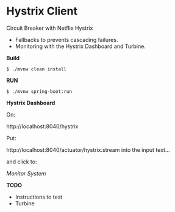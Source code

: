 # Hystrix Client

Circuit Breaker with Netflix Hystrix

- Fallbacks to prevents cascading failures.
- Monitoring with the Hystrix Dashboard and Turbine.

**Build**

`$ ./mvnw clean install
`

**RUN**


`$ ./mvnw spring-boot:run
`

**Hystrix Dashboard**

On: 

http://localhost:8040/hystrix

Put: 

http://localhost:8040/actuator/hystrix.stream into the input text...
 
and click to:
 
_Monitor System_



**TODO**

- Instructions to test 
- Turbine